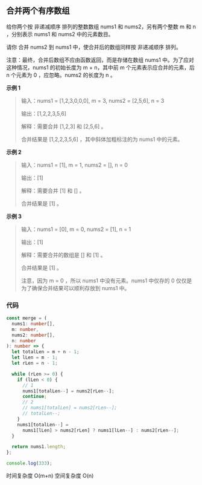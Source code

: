 ## 合并两个有序数组

给你两个按 非递减顺序 排列的整数数组 nums1 和 nums2，另有两个整数 m 和 n ，分别表示 nums1 和 nums2 中的元素数目。

请你 合并 nums2 到 nums1 中，使合并后的数组同样按 非递减顺序 排列。

注意：最终，合并后数组不应由函数返回，而是存储在数组 nums1 中。为了应对这种情况，nums1 的初始长度为 m + n，其中前 m 个元素表示应合并的元素，后 n 个元素为 0 ，应忽略。nums2 的长度为 n 。

**示例 1**

> 输入：nums1 = [1,2,3,0,0,0], m = 3, nums2 = [2,5,6], n = 3
>
> 输出：[1,2,2,3,5,6]
>
> 解释：需要合并 [1,2,3] 和 [2,5,6] 。
>
> 合并结果是 [1,2,2,3,5,6] ，其中斜体加粗标注的为 nums1 中的元素。

**示例 2**

> 输入：nums1 = [1], m = 1, nums2 = [], n = 0
>
> 输出：[1]
>
> 解释：需要合并 [1] 和 [] 。
>
> 合并结果是 [1] 。

**示例 3**

> 输入：nums1 = [0], m = 0, nums2 = [1], n = 1
>
> 输出：[1]
>
> 解释：需要合并的数组是 [] 和 [1] 。
>
> 合并结果是 [1] 。
>
> 注意，因为 m = 0 ，所以 nums1 中没有元素。nums1 中仅存的 0 仅仅是为了确保合并结果可以顺利存放到 nums1 中。

### 代码

```typescript
const merge = (
  nums1: number[],
  m: number,
  nums2: number[],
  n: number
): number => {
  let totalLen = m + n - 1;
  let lLen = m - 1;
  let rLen = n - 1;

  while (rLen >= 0) {
    if (lLen < 0) {
      // 1
      nums1[totalLen--] = nums2[rLen--];
      continue;
      // 2
      // nums1[totalLen] = nums2[rLen--];
      // totalLen--;
    }
    nums1[totalLen--] =
      nums1[lLen] > nums2[rLen] ? nums1[lLen--] : nums2[rLen--];
  }

  return nums1.length;
};

console.log(333);
```

时间复杂度 O(m+n)
空间复杂度 O(n)
